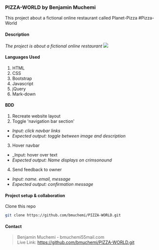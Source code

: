 ### **PIZZA-WORLD** by Benjamin Muchemi
This project about a fictional online restaurant called Planet-Pizza
#Pizza-World

#### **Description**
*The project is about a fictional online restaurant*
<img src="Pictures/Screenshot from 2021-06-28 22-46-17.png">
</img>

#### **Languages Used**
1. HTML 
2. CSS
3. Bootstrap
4. Javascript
5. jQuery
6. Mark-down

#### **BDD**
1. Recreate website layout
2. Toggle 'navigation bar section'
* _Input: click navbar links_
* _Expected output: toggle between image and description_
3. Hover navbar
* _Input: hover over text
* _Expected output: Name  displays on crimsonound_
4. Send feedback to owner
* _Input: name. email, message_
* _Expected output: confirmation message_ 

#### **Project setup & collaboration**
Clone this repo
```sh
git clone https://github.com/bmuchemi/PIZZA-WORLD.git
```

#### **Contact**
>Benjamin Muchemi - bmuchemi55mail.com <br>
>Live Link: https://github.com/bmuchemi/PIZZA-WORLD.git
